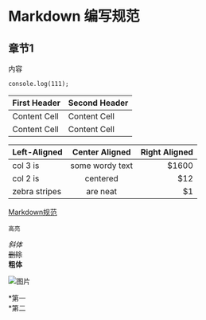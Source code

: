 Markdown 编写规范
=========================

## 章节1

内容


```
console.log(111);
```

First Header  | Second Header
------------- | -------------
Content Cell  | Content Cell
Content Cell  | Content Cell

| Left-Aligned  | Center Aligned  | Right Aligned |
| :------------ |:---------------:| -----:|
| col 3 is      | some wordy text | $1600 |
| col 2 is      | centered        |   $12 |
| zebra stripes | are neat        |    $1 |

[Markdown规范](https://github.com/fex-team/styleguide/blob/master/markdown.md)

`高亮`

_斜体_  
~~删除~~  
**粗体**

![图片](https://ss0.bdstatic.com/70cFvHSh_Q1YnxGkpoWK1HF6hhy/it/u=702257389,1274025419&fm=27&gp=0.jpg "区块链")

*第一  
*第二
